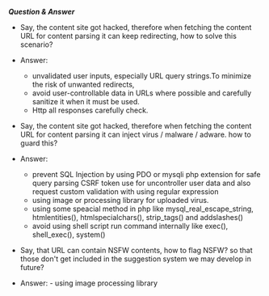 ***Question & Answer***

- Say, the content site got hacked, therefore when fetching the content URL for
  content parsing it can keep redirecting, how to solve this scenario?
 - Answer: 
      -  unvalidated user inputs, especially URL query strings.To minimize the risk of unwanted redirects,
      - avoid user-controllable data in URLs where possible and carefully sanitize it when it must be used.
      - Http all responses carefully check.
 
 - Say, the content site got hacked, therefore when fetching the content URL for
   content parsing it can inject virus / malware / adware. how to guard this?
  - Answer: 
    -   prevent SQL Injection by using PDO or mysqli php extension for safe query parsing 
        CSRF token use for uncontroller user data and also request custom validation with using regular expression
    -   using image or processing library for uploaded virus.
    -   using some speacial method in php like mysql_real_escape_string, htmlentities(), htmlspecialchars(), strip_tags() and 		   addslashes()
    -   avoid using shell script run command internally like  exec(), shell_exec(), system()
  
  
  - Say, that URL can contain NSFW contents, how to flag NSFW? so that those
    don't get included in the suggestion system we may develop in future?
   - Answer: 
   	- using image processing library
